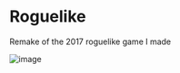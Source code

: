 # Roguelike
 Remake of the 2017 roguelike game I made

![image](https://user-images.githubusercontent.com/14812476/208193649-facc7a74-6804-43e1-8e83-8564a21cb890.png)
